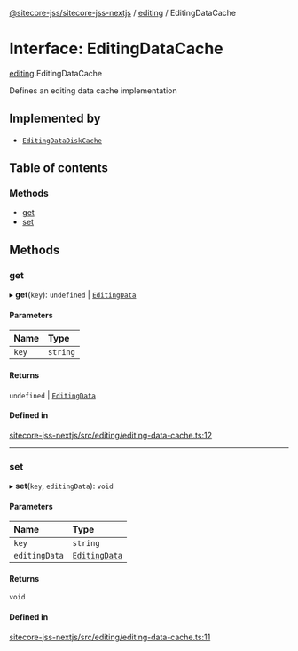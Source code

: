 [@sitecore-jss/sitecore-jss-nextjs](../README.md) / [editing](../modules/editing.md) / EditingDataCache

# Interface: EditingDataCache

[editing](../modules/editing.md).EditingDataCache

Defines an editing data cache implementation

## Implemented by

- [`EditingDataDiskCache`](../classes/editing.EditingDataDiskCache.md)

## Table of contents

### Methods

- [get](editing.EditingDataCache.md#get)
- [set](editing.EditingDataCache.md#set)

## Methods

### get

▸ **get**(`key`): `undefined` \| [`EditingData`](../modules/editing.md#editingdata)

#### Parameters

| Name | Type |
| :------ | :------ |
| `key` | `string` |

#### Returns

`undefined` \| [`EditingData`](../modules/editing.md#editingdata)

#### Defined in

[sitecore-jss-nextjs/src/editing/editing-data-cache.ts:12](https://github.com/Sitecore/jss/blob/25c4adcb9/packages/sitecore-jss-nextjs/src/editing/editing-data-cache.ts#L12)

___

### set

▸ **set**(`key`, `editingData`): `void`

#### Parameters

| Name | Type |
| :------ | :------ |
| `key` | `string` |
| `editingData` | [`EditingData`](../modules/editing.md#editingdata) |

#### Returns

`void`

#### Defined in

[sitecore-jss-nextjs/src/editing/editing-data-cache.ts:11](https://github.com/Sitecore/jss/blob/25c4adcb9/packages/sitecore-jss-nextjs/src/editing/editing-data-cache.ts#L11)
